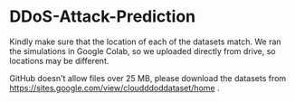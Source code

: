 # DDoS-Attack-Prediction

Kindly make sure that the location of each of the datasets match. We ran the simulations in Google Colab, so we uploaded directly from drive, so locations may be different.


GitHub doesn't allow files over 25 MB, please download the datasets from https://sites.google.com/view/cloudddoddataset/home . 
